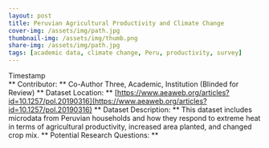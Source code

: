 ```yaml
---
layout: post
title: Peruvian Agricultural Productivity and Climate Change
cover-img: /assets/img/path.jpg
thumbnail-img: /assets/img/thumb.png
share-img: /assets/img/path.jpg
tags: [academic data, climate change, Peru, productivity, survey]
---
```


Timestamp	
** Contributor: ** Co-Author Three, Academic, Institution (Blinded for Review)
** Dataset Location: ** [https://www.aeaweb.org/articles?id=10.1257/pol.20190316](https://www.aeaweb.org/articles?id=10.1257/pol.20190316)
** Dataset Description: **
This dataset includes microdata from Peruvian households and how they respond to extreme heat in terms of agricultural productivity, increased area planted, and changed crop mix.
** Potential Research Questions: **
